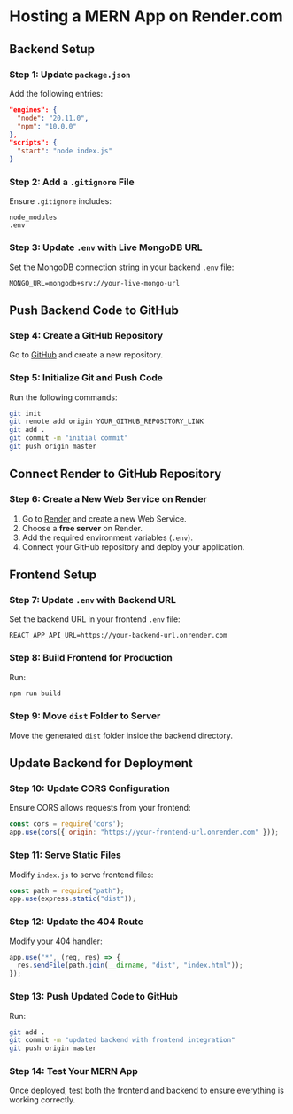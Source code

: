 # Hosting a MERN App on Render.com

## Backend Setup

### Step 1: Update `package.json`
Add the following entries:
```json
"engines": {
  "node": "20.11.0",
  "npm": "10.0.0"
},
"scripts": {
  "start": "node index.js"
}
```

### Step 2: Add a `.gitignore` File
Ensure `.gitignore` includes:
```
node_modules
.env
```

### Step 3: Update `.env` with Live MongoDB URL
Set the MongoDB connection string in your backend `.env` file:
```
MONGO_URL=mongodb+srv://your-live-mongo-url
```

## Push Backend Code to GitHub

### Step 4: Create a GitHub Repository
Go to [GitHub](https://github.com) and create a new repository.

### Step 5: Initialize Git and Push Code
Run the following commands:
```sh
git init
git remote add origin YOUR_GITHUB_REPOSITORY_LINK
git add .
git commit -m "initial commit"
git push origin master
```

## Connect Render to GitHub Repository

### Step 6: Create a New Web Service on Render
1. Go to [Render](https://render.com) and create a new Web Service.
2. Choose a **free server** on Render.
3. Add the required environment variables (`.env`).
4. Connect your GitHub repository and deploy your application.

## Frontend Setup

### Step 7: Update `.env` with Backend URL
Set the backend URL in your frontend `.env` file:
```
REACT_APP_API_URL=https://your-backend-url.onrender.com
```

### Step 8: Build Frontend for Production
Run:
```sh
npm run build
```

### Step 9: Move `dist` Folder to Server
Move the generated `dist` folder inside the backend directory.

## Update Backend for Deployment

### Step 10: Update CORS Configuration
Ensure CORS allows requests from your frontend:
```js
const cors = require('cors');
app.use(cors({ origin: "https://your-frontend-url.onrender.com" }));
```

### Step 11: Serve Static Files
Modify `index.js` to serve frontend files:
```js
const path = require("path");
app.use(express.static("dist"));
```

### Step 12: Update the 404 Route
Modify your 404 handler:
```js
app.use("*", (req, res) => {
  res.sendFile(path.join(__dirname, "dist", "index.html"));
});
```

### Step 13: Push Updated Code to GitHub
Run:
```sh
git add .
git commit -m "updated backend with frontend integration"
git push origin master
```

### Step 14: Test Your MERN App
Once deployed, test both the frontend and backend to ensure everything is working correctly.
